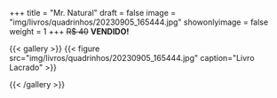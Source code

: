 +++
title = "Mr. Natural"
draft = false
image = "img/livros/quadrinhos/20230905_165444.jpg"
showonlyimage = false
weight = 1
+++
<span class="sold">~~R$ 40~~</span> **VENDIDO!**

<!--more-->

{{< gallery >}}
{{< figure src="img/livros/quadrinhos/20230905_165444.jpg" caption="Livro Lacrado" >}}

{{< /gallery >}}

